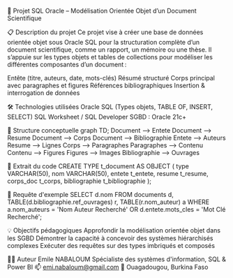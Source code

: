 🧠 Projet SQL Oracle – Modélisation Orientée Objet d’un Document Scientifique

📋 Description du projet
Ce projet vise à créer une base de données orientée objet sous Oracle SQL pour la structuration complète d’un document scientifique, comme un rapport, un mémoire ou une thèse.
Il s’appuie sur les types objets et tables de collections pour modéliser les différentes composantes d’un document :

Entête (titre, auteurs, date, mots-clés)
Résumé structuré
Corps principal avec paragraphes et figures
Références bibliographiques
Insertion & interrogation de données

🛠️ Technologies utilisées
Oracle SQL (Types objets, TABLE OF, INSERT, SELECT)
SQL Worksheet / SQL Developer
SGBD : Oracle 21c+

🧱 Structure conceptuelle
graph TD;
  Document --> Entete
  Document --> Resume
  Document --> Corps
  Document --> Bibliographie
  Entete --> Auteurs
  Resume --> Lignes
  Corps --> Paragraphes
  Paragraphes --> Contenu
  Contenu --> Figures
  Figures --> Images
  Bibliographie --> Ouvrages

📂 Extrait du code
CREATE TYPE t_document AS OBJECT (
  type VARCHAR(50),
  nom VARCHAR(50),
  entete t_entete,
  resume t_resume,
  corps_doc t_corps,
  bibliographie t_bibliographie
);


📌 Requête d'exemple
SELECT d.nom
FROM documents d,
     TABLE(d.bibliographie.ref_ouvrages) r,
     TABLE(r.nom_auteur) a
WHERE a.nom_auteurs = 'Nom Auteur Recherché'
   OR d.entete.mots_cles = 'Mot Clé Recherché';


💡 Objectifs pédagogiques
Approfondir la modélisation orientée objet dans les SGBD
Démontrer la capacité à concevoir des systèmes hiérarchisés complexes
Exécuter des requêtes sur des types imbriqués et composés


👨‍💻 Auteur
Emile NABALOUM
Spécialiste des systèmes d'information, SQL & Power BI
📫 emi.nabaloum@gmail.com
📍 Ouagadougou, Burkina Faso


